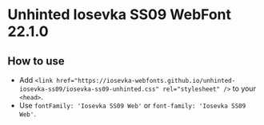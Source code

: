 # Unhinted Iosevka SS09 WebFont 22.1.0

## How to use

- Add `<link href="https://iosevka-webfonts.github.io/unhinted-iosevka-ss09/iosevka-ss09-unhinted.css" rel="stylesheet" />` to your `<head>`.
- Use `fontFamily: 'Iosevka SS09 Web'` or `font-family: 'Iosevka SS09 Web'`.

